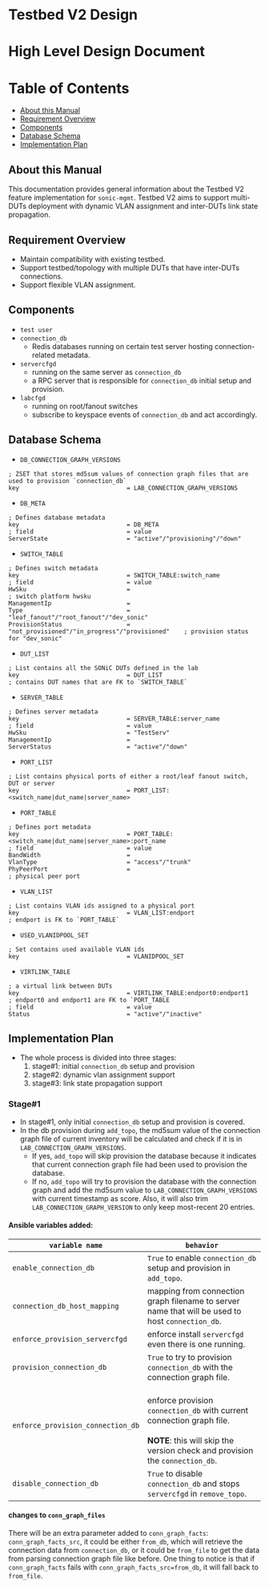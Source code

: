 # Testbed V2 Design
# High Level Design Document


# Table of Contents
  * [About this Manual](#about-this-manual)
  * [Requirement Overview](#Requirement-Overview)
  * [Components](#Components)
  * [Database Schema](#Database-Schema)
  * [Implementation Plan](#Implementation-Plan)


## About this Manual
This documentation provides general information about the Testbed V2 feature implementation for `sonic-mgmt`. Testbed V2 aims to support multi-DUTs deployment with dynamic VLAN assignment and inter-DUTs link state propagation.

## Requirement Overview
* Maintain compatibility with existing testbed.
* Support testbed/topology with multiple DUTs that have inter-DUTs connections.
* Support flexible VLAN assignment.

## Components
* `test user`
* `connection_db`
  * Redis databases running on certain test server hosting connection-related metadata.
* `servercfgd`
  * running on the same server as `connection_db`
  * a RPC server that is responsible for `connection_db` initial setup and provision.
* `labcfgd`
  * running on root/fanout switches
  * subscribe to keyspace events of `connection_db` and act accordingly.

## Database Schema
* `DB_CONNECTION_GRAPH_VERSIONS`
```
; ZSET that stores md5sum values of connection graph files that are used to provision `connection_db`
key                              = LAB_CONNECTION_GRAPH_VERSIONS
```
* `DB_META`
```
; Defines database metadata
key                              = DB_META
; field                          = value
ServerState                      = "active"/"provisioning"/"down"
```
* `SWITCH_TABLE`
```
; Defines switch metadata
key                              = SWITCH_TABLE:switch_name
; field                          = value
HwSku                            =                                                  ; switch platform hwsku
ManagementIp                     =
Type                             = "leaf_fanout"/"root_fanout"/"dev_sonic"
ProvisionStatus                  = "not_provisioned"/"in_progress"/"provisioned"    ; provision status for "dev_sonic"
```
* `DUT_LIST`
```
; List contains all the SONiC DUTs defined in the lab
key                              = DUT_LIST                                         ; contains DUT names that are FK to `SWITCH_TABLE`
```
* `SERVER_TABLE`
```
; Defines server metadata
key                              = SERVER_TABLE:server_name
; field                          = value
HwSku                            = "TestServ"
ManagementIp                     =
ServerStatus                     = "active"/"down"
```
* `PORT_LIST`
```
; List contains physical ports of either a root/leaf fanout switch, DUT or server 
key                              = PORT_LIST:<switch_name|dut_name|server_name>
```
* `PORT_TABLE`
```
; Defines port metadata
key                              = PORT_TABLE:<switch_name|dut_name|server_name>:port_name
; field                          = value
BandWidth                        =
VlanType                         = "access"/"trunk"
PhyPeerPort                      =                                                  ; physical peer port
```
* `VLAN_LIST`
```
; List contains VLAN ids assigned to a physical port
key                              = VLAN_LIST:endport                                ; endport is FK to `PORT_TABLE`
```
* `USED_VLANIDPOOL_SET`
```
; Set contains used available VLAN ids
key                              = VLANIDPOOL_SET
```
* `VIRTLINK_TABLE`
```
; a virtual link between DUTs
key                              = VIRTLINK_TABLE:endport0:endport1                  ; endport0 and endport1 are FK to `PORT_TABLE
; field                          = value
Status                           = "active"/"inactive"
```

## Implementation Plan
* The whole process is divided into three stages:
   1. stage#1: initial `connection_db` setup and provision
   2. stage#2: dynamic vlan assignment support
   3. stage#3: link state propagation support

### Stage#1
* In stage#1, only initial `connection_db` setup and provision is covered.
* In the db provision during `add_topo`, the md5sum value of the connection graph file of current inventory will be calculated and check if it is in `LAB_CONNECTION_GRAPH_VERSIONS`.
  * If yes, `add_topo` will skip provision the database because it indicates that current connection graph file had been used to provision the database.
  * If no, `add_topo` will try to provision the database with the connection graph and add the md5sum value to `LAB_CONNECTION_GRAPH_VERSIONS` with current timestamp as score. Also, it will also trim `LAB_CONNECTION_GRAPH_VERSION` to only keep most-recent 20 entries.
#### Ansible variables added:  

| `variable name` | `behavior` |
| - | - |
| `enable_connection_db` | `True` to enable `connection_db` setup and provision in `add_topo`. |
| `connection_db_host_mapping` | mapping from connection graph filename to server name that will be used to host `connection_db`. |
| `enforce_provision_servercfgd` | enforce install `servercfgd` even there is one running. |
|`provision_connection_db`| `True` to try to provision `connection_db` with the connection graph file. |
| `enforce_provision_connection_db` | <br>enforce provision `connection_db` with current connection graph file.</br><br>**NOTE**: this will skip the version check and provision the `connection_db`.</br> |
| `disable_connection_db` | `True` to disable `connection_db` and stops `servercfgd` in `remove_topo`. |

#### changes to `conn_graph_files`
There will be an extra parameter added to `conn_graph_facts`: `conn_graph_facts_src`, it could be either `from_db`, which will retrieve the connection data from `connection_db`, or it could be `from_file` to get the data from parsing connection graph file like before. One thing to notice is that if `conn_graph_facts` fails with `conn_graph_facts_src=from_db`, it will fall back to `from_file`.
